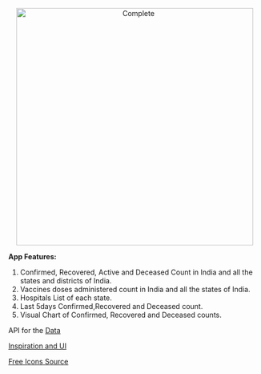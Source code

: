 <p align="center"><img width="473" alt="Complete" src="https://user-images.githubusercontent.com/8769408/117572559-145a4800-b0f1-11eb-97ca-3adae5b2bffe.png"></p>

**App Features:**
1. Confirmed, Recovered, Active and Deceased Count in India and all the states and districts of India.
2. Vaccines doses administered count in India and all the states of India.
3. Hospitals List of each state.
4. Last 5days Confirmed,Recovered and Deceased count.
5. Visual Chart of Confirmed, Recovered and Deceased counts.

API for the [Data](https://github.com/amodm/api-covid19-in)

[Inspiration and UI](https://www.covid19india.org)

[Free Icons Source](https://www.iconfinder.com/icons/314807/search_icon)
